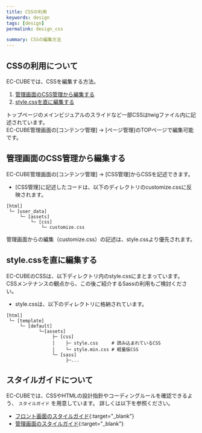 ```yaml
---
title: CSSの利用
keywords: design 
tags: [design]
permalink: design_css

summary: CSSの編集方法
---
```


## CSSの利用について

EC-CUBEでは、CSSを編集する方法。

1. [管理画面のCSS管理から編集する](#管理画面のCSS管理から編集する)
2. [style.cssを直に編集する](#style.cssを直に編集する)

トップページのメインビジュアルのスライドなど一部CSSはtwigファイル内に記述されています。<br>
EC-CUBE管理画面の[コンテンツ管理] -> [ページ管理]のTOPページで編集可能です。


## 管理画面のCSS管理から編集する

EC-CUBE管理画面の[コンテンツ管理] -> [CSS管理]からCSSを記述できます。

- [CSS管理]に記述したコードは、以下のディレクトリのcustomize.cssに反映されます。<br>

```
[html]
 └─ [user_data]
     └─ [assets]
         └─ [css]
             └─ customize.css
```
  
  管理画面からの編集（customize.css）の記述は、style.cssより優先されます。


## style.cssを直に編集する

EC-CUBEのCSSは、以下ディレクトリ内のstyle.cssにまとまっています。<br>
CSSメンテナンスの観点から、この後ご紹介するSassの利用もご検討ください。

- style.cssは、以下のディレクトリに格納されています。

```
[html]
 └─ [template]
     └─ [default]
            └─[assets]
                 ├─ [css]
                 │    ├─ style.css     # 読み込まれているCSS
                 │    └─ style.min.css # 軽量版CSS
                 └─ [sass]
                      ├─...
```


## スタイルガイドについて

EC-CUBEでは、CSSやHTMLの設計指針やコーディングルールを確認できるよう、 `スタイルガイド` を用意しています。
詳しくは以下を参照ください。

- [フロント画面のスタイルガイド](https://github.com/EC-CUBE/Eccube-Styleguide){:target="_blank"}
- [管理画面のスタイルガイド](https://github.com/EC-CUBE/Eccube-Styleguide-Admin){:target="_blank"}
